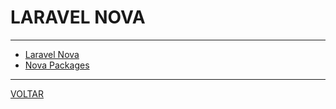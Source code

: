 # LARAVEL NOVA

---

* [Laravel Nova](https://nova.laravel.com)
* [Nova Packages](https://novapackages.com/)

---

[VOLTAR](README.md)
